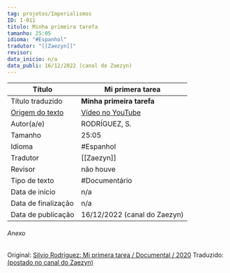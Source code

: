 ```yaml
---
tag: projetos/Imperialismos
ID: I-011
titulo: Minha primeira tarefa
tamanho: 25:05
idioma: "#Espanhol" 
tradutor: "[[Zaezyn]]"
revisor: 
data_inicio: n/a
data_publi: 16/12/2022 (canal do Zaezyn)
---
```

| Título              |Mi primera tarea|
| ------------------- | ------------- |
| Título traduzido    |**Minha primeira tarefa**|
| [Origem do texto](https://youtu.be/XnCmeuMtmvY)   |[Vídeo no YouTube](https://youtu.be/XnCmeuMtmvY)|
| Autor(a/e)          |RODRÍGUEZ, S.|
| Tamanho             | 25:05         |
| Idioma              | #Espanhol     |
| Tradutor            | [[Zaezyn]]    |
| Revisor             | não houve     |
| Tipo de texto       | #Documentário |
| Data de início      |n/a|
| Data de finalização |n/a|
| Data de publicação  |16/12/2022 (canal do Zaezyn)|

###### Anexo
Original: [Silvio Rodríguez: Mi primera tarea / Documental / 2020](https://youtu.be/XnCmeuMtmvY)
Traduzido: [(postado no canal do Zaezyn)](https://youtu.be/XoVT5ZwaEy4)